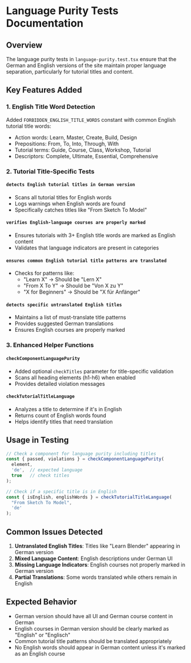 # Language Purity Tests Documentation

## Overview

The language purity tests in `language-purity.test.tsx` ensure that the German and English versions of the site maintain proper language separation, particularly for tutorial titles and content.

## Key Features Added

### 1. English Title Word Detection
Added `FORBIDDEN_ENGLISH_TITLE_WORDS` constant with common English tutorial title words:
- Action words: Learn, Master, Create, Build, Design
- Prepositions: From, To, Into, Through, With
- Tutorial terms: Guide, Course, Class, Workshop, Tutorial
- Descriptors: Complete, Ultimate, Essential, Comprehensive

### 2. Tutorial Title-Specific Tests

#### `detects English tutorial titles in German version`
- Scans all tutorial titles for English words
- Logs warnings when English words are found
- Specifically catches titles like "From Sketch To Model"

#### `verifies English-language courses are properly marked`
- Ensures tutorials with 3+ English title words are marked as English content
- Validates that language indicators are present in categories

#### `ensures common English tutorial title patterns are translated`
- Checks for patterns like:
  - "Learn X" → Should be "Lern X"
  - "From X To Y" → Should be "Von X zu Y"
  - "X for Beginners" → Should be "X für Anfänger"

#### `detects specific untranslated English titles`
- Maintains a list of must-translate title patterns
- Provides suggested German translations
- Ensures English courses are properly marked

### 3. Enhanced Helper Functions

#### `checkComponentLanguagePurity`
- Added optional `checkTitles` parameter for title-specific validation
- Scans all heading elements (h1-h6) when enabled
- Provides detailed violation messages

#### `checkTutorialTitleLanguage`
- Analyzes a title to determine if it's in English
- Returns count of English words found
- Helps identify titles that need translation

## Usage in Testing

```typescript
// Check a component for language purity including titles
const { passed, violations } = checkComponentLanguagePurity(
  element, 
  'de',  // expected language
  true   // check titles
);

// Check if a specific title is in English
const { isEnglish, englishWords } = checkTutorialTitleLanguage(
  "From Sketch To Model",
  'de'
);
```

## Common Issues Detected

1. **Untranslated English Titles**: Titles like "Learn Blender" appearing in German version
2. **Mixed Language Content**: English descriptions under German UI
3. **Missing Language Indicators**: English courses not properly marked in German version
4. **Partial Translations**: Some words translated while others remain in English

## Expected Behavior

- German version should have all UI and German course content in German
- English courses in German version should be clearly marked as "English" or "Englisch"
- Common tutorial title patterns should be translated appropriately
- No English words should appear in German content unless it's marked as an English course